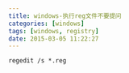 ```yaml
---
title: windows-执行reg文件不要提问
categories: [windows]
tags: [windows, registry]
date: 2015-03-05 11:22:27
---
```


`regedit /s *.reg`
